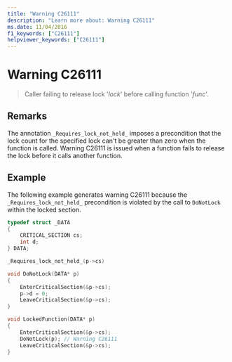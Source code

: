 ```yaml
---
title: "Warning C26111"
description: "Learn more about: Warning C26111"
ms.date: 11/04/2016
f1_keywords: ["C26111"]
helpviewer_keywords: ["C26111"]
---
```

# Warning C26111

> Caller failing to release lock '*lock*' before calling function '*func*'.

## Remarks

The annotation `_Requires_lock_not_held_` imposes a precondition that the lock count for the specified lock can't be greater than zero when the function is called. Warning C26111 is issued when a function fails to release the lock before it calls another function.

## Example

The following example generates warning C26111 because the `_Requires_lock_not_held_` precondition is violated by the call to `DoNotLock` within the locked section.

```cpp
typedef struct _DATA
{
    CRITICAL_SECTION cs;
    int d;
} DATA;

_Requires_lock_not_held_(p->cs)

void DoNotLock(DATA* p)
{
    EnterCriticalSection(&p->cs);
    p->d = 0;
    LeaveCriticalSection(&p->cs);
}

void LockedFunction(DATA* p)
{
    EnterCriticalSection(&p->cs);
    DoNotLock(p); // Warning C26111
    LeaveCriticalSection(&p->cs);
}
```
